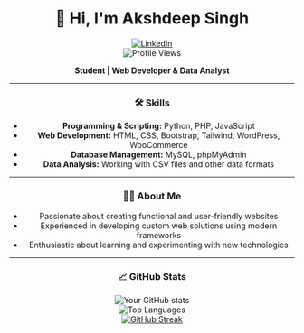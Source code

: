 <div align="center">

# 👋 Hi, I'm Akshdeep Singh

[![LinkedIn](https://img.shields.io/badge/LinkedIn-%230077B5.svg?style=for-the-badge&logo=linkedin&logoColor=white)](https://linkedin.com/in/akshdeep--singh)  
![Profile Views](https://komarev.com/ghpvc/?username=akshdeepsingh7&color=brightgreen&style=flat-square)

**Student | Web Developer & Data Analyst**

---

### 🛠️ Skills
- **Programming & Scripting:** Python, PHP, JavaScript
- **Web Development:** HTML, CSS, Bootstrap, Tailwind, WordPress, WooCommerce
- **Database Management:** MySQL, phpMyAdmin
- **Data Analysis:** Working with CSV files and other data formats

---

### 👨‍💻 About Me
- Passionate about creating functional and user-friendly websites
- Experienced in developing custom web solutions using modern frameworks
- Enthusiastic about learning and experimenting with new technologies

---

### 📈 GitHub Stats

![Your GitHub stats](https://github-readme-stats.vercel.app/api?username=akshdeepsingh7&show_icons=true&theme=radical)  
![Top Languages](https://github-readme-stats.vercel.app/api/top-langs/?username=akshdeepsingh7&layout=compact&theme=radical)  
[![GitHub Streak](https://streak-stats.demolab.com?user=akshdeepsingh7)](https://git.io/streak-stats)

</div>
